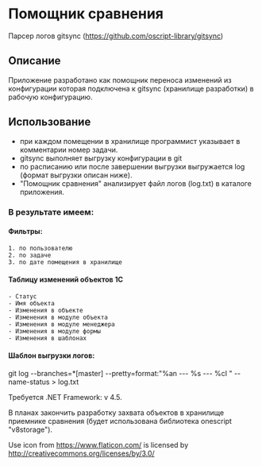 # Помощник сравнения

Парсер логов gitsync (https://github.com/oscript-library/gitsync)


Описание
--------

Приложение разработано как помощник переноса изменений из конфигурации которая подключена к gitsync (хранилище разработки) в рабочую конфигурацию.


Использование
--------

- при каждом помещении в хранилище программист указывает в комментарии номер задачи.
- gitsync выполняет выгрузку конфигурации в git
- по расписанию или после завершении выгрузки выгружается log (формат выгрузки описан ниже). 
- "Помощник сравнения" анализирует файл логов (log.txt) в каталоге приложения.

### В результате имеем:
#### Фильтры:
```bsl
1. по пользователю
2. по задаче
3. по дате помещения в хранилище
```
#### Таблицу изменений объектов 1С
```bsl
- Статус
- Имя объекта
- Изменения в объекте
- Изменения в модуле объекта
- Изменения в модуле менеджера
- Изменения в модуле формы
- Изменения в шаблонах
```

#### Шаблон выгрузки логов:
git log --branches=*[master] --pretty=format:"%an --- %s --- %cI " --name-status > log.txt

Требуется .NET Framework: v 4.5.

В планах закончить разработку захвата объектов в хранилище приемнике сравнения (будет использована библиотека onescript "v8storage").

Use icon from https://www.flaticon.com/ is licensed by http://creativecommons.org/licenses/by/3.0/
